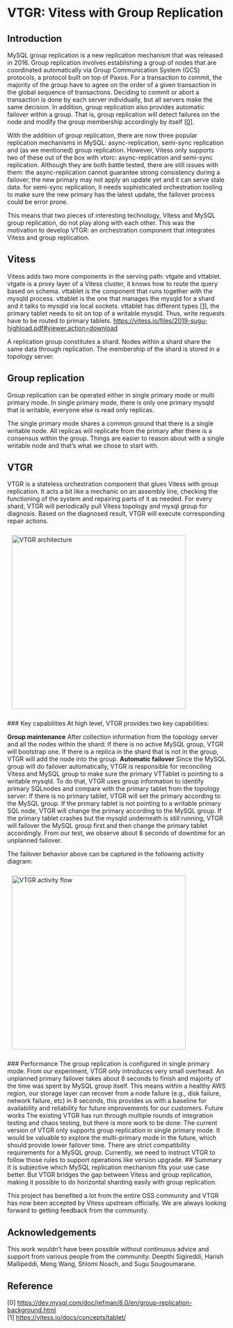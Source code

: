 # VTGR: Vitess with Group Replication
## Introduction
MySQL group replication is a new replication mechanism that was released in 2016. Group replication involves establishing a group of nodes that are coordinated automatically via Group Communication System (GCS) protocols, a protocol built on top of Paxos. For a transaction to commit, the majority of the group have to agree on the order of a given transaction in the global sequence of transactions. Deciding to commit or abort a transaction is done by each server individually, but all servers make the same decision. In addition, group replication also provides automatic failover within a group. That is, group replication will detect failures on the node and modify the group membership accordingly by itself [[0](https://dev.mysql.com/doc/refman/8.0/en/group-replication-background.html)].

With the addition of group replication, there are now three popular replication mechanisms in MySQL: async-replication, semi-sync replication and (as we mentioned) group replication. However, Vitess only supports two of these out of the box with vtorc: async-replication and semi-sync replication. Although they are both battle tested, there are still issues with them: 
the async-replication cannot guarantee strong consistency during a failover, the new primary may not apply an update yet and it can serve stale data. 
for semi-sync replication, it needs sophisticated orchestration tooling to make sure the new primary has the latest update, the failover process could be error prone.

This means that two pieces of interesting technology, Vitess and MySQL group replication, do not play along with each other. This was the motivation to develop VTGR: an orchestration component that integrates Vitess and group replication.
## Vitess
Vitess adds two more components in the serving path: vtgate and vttablet. vtgate is a proxy layer of a Vitess cluster, it knows how to route the query based on schema. vttablet is the component that runs together with the mysqld process. vttablet is the one that manages the mysqld for a shard and it talks to mysqld via local sockets. vttablet has different types [[1](https://vitess.io/docs/concepts/tablet/)], the primary tablet needs to sit on top of a writable mysqld. Thus, write requests have to be routed to primary tablets.
https://vitess.io/files/2019-sugu-highload.pdf#viewer.action=download

A replication group constitutes a shard. Nodes within a shard share the same data through replication. The membership of the shard is stored in a topology server.
## Group replication
Group replication can be operated either in single primary mode or multi primary mode. In single primary mode, there is only one primary mysqld that is writable, everyone else is read only replicas.

The single primary mode shares a common ground that there is a single writable node. All replicas will replicate from the primary after there is a consensus within the group. Things are easier to reason about with a single writable node and that’s what we chose to start with.
## VTGR
VTGR is a stateless orchestration component that glues Vitess with group replication. It acts a bit like a mechanic on an assembly line, checking the functioning of the system and repairing parts of it as needed. For every shard, VTGR will periodically pull Vitess topology and mysql group for diagnosis. Based on the diagnosed result, VTGR will execute corresponding repair actions. 
<td> 
  <p style="padding: 10px">
  <img src="/files/2022-08-25-vitess-group-replication/architecture.jpeg" alt="VTGR architecture" style="width:400px"/>
  <br>
</p>
</td>
### Key capabilities
At high level, VTGR provides two key capabilities: 

**Group maintenance**
After collection information from the topology server and all the nodes within the shard:
If there is no active MySQL group, VTGR will bootstrap one.
If there is a replica in the shard that is not in the group, VTGR will add the node into the group.
**Automatic failover**
Since the MySQL group will do failover automatically, VTGR is responsible for reconciling Vitess and MySQL group to make sure the primary VTTablet is pointing to a writable mysqld. To do that, VTGR uses group information to identify primary SQLnodes and compare with the primary tablet from the topology server:
If there is no primary tablet, VTGR will set the primary according to the MySQL group.
If the primary tablet is not pointing to a writable primary SQL node, VTGR will change the primary according to the MySQL group.
If the primary tablet crashes but the mysqld underneath is still running, VTGR will failover the MySQL group first and then change the primary tablet accordingly.
From our test, we observe about 8 seconds of downtime for an unplanned failover.

The failover behavior above can be captured in the following activity diagram:
<td> 
  <p style="padding: 10px">
  <img src="/files/2022-08-25-vitess-group-replication/activity.png" alt="VTGR activity flow" style="width:400px"/>
  <br>
</p>
</td>
### Performance
The group replication is configured in single primary mode. From our experiment, VTGR only introduces very small overhead. An unplanned primary failover takes about 8 seconds to finish and majority of the time was spent by MySQL group itself. This means within a healthy AWS region, our storage layer can recover from a node failure (e.g., disk failure, network failure, etc) in 8 seconds, this provides us with a baseline for availability and reliability for future improvements for our customers.
Future works
The existing VTGR has run through multiple rounds of integration testing and chaos testing, but there is more work to be done:
The current version of VTGR only supports group replication in single primary mode. It would be valuable to explore the multi-primary mode in the future, which should provide lower failover time.
There are strict compatibility requirements for a MySQL group. Currently, we need to instruct VTGR to follow those rules to support operations like version upgrade.
## Summary
It is subjective which MySQL replication mechanism fits your use case better. But VTGR bridges the gap between Vitess and group replication, making it possible to do horizontal sharding easily with group replication. 

This project has benefited a lot from the entire OSS community and VTGR has now been accepted by Vitess upstream officially. We are always looking forward to getting feedback from the community.
## Acknowledgements
This work wouldn’t have been possible without continuous advice and support from various people from the community: Deepthi Sigireddi, Harish Mallipeddi, Meng Wang, Shlomi Noach, and Sugu Sougoumarane.

## Reference
[0] https://dev.mysql.com/doc/refman/8.0/en/group-replication-background.html<br>
[1] https://vitess.io/docs/concepts/tablet/

